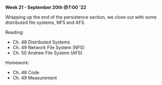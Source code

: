 **Week 21 - September 20th @7:00 '22**

Wrapping up the end of the persistence section, we close out with some distributed file systems, NFS and AFS.

Reading:

- Ch. 48 Distributed Systems
- Ch. 49 Network File System (NFS)
- Ch. 50 Andrew File System (AFS)

Homework:

- Ch. 48 Code
- Ch. 49 Measurement
